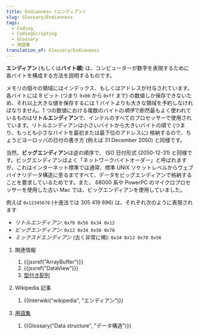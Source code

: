 ```yaml
---
title: Endianness (エンディアン)
slug: Glossary/Endianness
tags:
  - Coding
  - CodingScripting
  - Glossary
  - 用語集
translation_of: Glossary/Endianness
---
```

**エンディアン** (もしくは**バイト順**) は、コンピューターが数字を表現するために各バイトを構成する方法を説明するものです。

メモリの個々の領域にはインデックス、もしくはアドレスが付与されています。各バイトには 8 ビット (つまり `0x00` から `0xff` まで) の数値しか保存できないため、それ以上大きな値を保存するには 1 バイトよりも大きな領域を予約しなければなりません。1 つの数値における複数のバイトの*順序*で断然最もよく使われているものは**リトルエンディアン**で、インテルのすべてのプロセッサーで使用されています。リトルエンディアンは小さいバイトから大きいバイトの順で (つまり、もっとも小さなバイトを最初または最下位のアドレスに) 格納するので、ちょうどヨーロッパの日付の書き方 (例えば 31 December 2050) と同様です。

当然、**ビッグエンディアン**は逆の順序で、 ISO 日付形式 (2050-12-31) と同様です。ビッグエンディアンはよく「ネットワークバイトオーダー」と呼ばれますが、これはインターネット標準では通常、標準 UNIX ソケットレベルからウェブバイナリデータ構造に至るまですべて、データをビッグエンディアンで格納することを要求しているためです。また、 68000 系や PowerPC のマイクロプロセッサーを使用した古い Mac では、ビッグエンディアンを使用していました。

例えば `0x12345678` (十進法では 305 419 896) は、それぞれ次のように表現されます

- _リトルエンディアン_: `0x78 0x56 0x34 0x12`
- _ビッグエンディアン_: `0x12 0x34 0x56 0x78`
- _ミックスドエンディアン_ (古く非常に稀): `0x34 0x12 0x78 0x56`

1. 関連情報

    1. {{jsxref("ArrayBuffer")}}
    2. {{jsxref("DataView")}}
    3. [型付き配列](/ja/docs/Web/JavaScript/Typed_arrays)

2. Wikipedia 記事

    1. {{Interwiki("wikipedia", "エンディアン")}}

3. [用語集](/ja/docs/Glossary)

    1. {{Glossary("Data structure", "データ構造")}}
